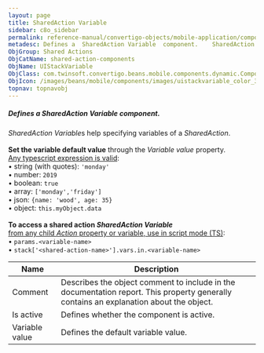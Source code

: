 ```yaml
---
layout: page
title: SharedAction Variable
sidebar: c8o_sidebar
permalink: reference-manual/convertigo-objects/mobile-application/components/shared-action-components/sharedaction-variable/
metadesc: Defines a  SharedAction Variable  component.    SharedAction Variable s help specifying variables of a  SharedAction .   Set the variable default valu
ObjGroup: Shared Actions
ObjCatName: shared-action-components
ObjName: UIStackVariable
ObjClass: com.twinsoft.convertigo.beans.mobile.components.dynamic.ComponentManager$3
ObjIcon: /images/beans/mobile/components/images/uistackvariable_color_32x32.png
topnav: topnavobj
---
```

##### Defines a <i>SharedAction Variable</i> component. 
 <i>SharedAction Variable</i>s help specifying variables of a <i>SharedAction</i>.<br><br><b>Set the variable default value</b> through the <i>Variable value</i> property.<br><u>Any typescript expression is valid</u>:<br> • string (with quotes): <code>'monday'</code><br> • number: <code>2019</code><br> • boolean: <code>true</code><br> • array: <code>['monday','friday']</code><br> • json: <code>{name: 'wood', age: 35}</code><br> • object: <code>this.myObject.data</code><br><br><b>To access a shared action <i>SharedAction Variable</i></b><br><u>from any child <i>Action</i> property or variable, use in script mode (TS)</u>:<br> • <code>params.&lt;variable-name&gt;</code><br> • <code>stack['&lt;shared-action-name&gt;'].vars.in.&lt;variable-name&gt;</code>

Name | Description 
--- | ---
Comment | Describes the object comment to include in the documentation report.  This property generally contains an explanation about the object. 
Is active | Defines whether the component is active. 
Variable value | Defines the default variable value. 

